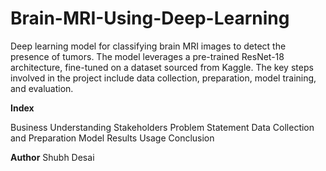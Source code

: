# Brain-MRI-Using-Deep-Learning

Deep learning model for classifying brain MRI images to detect the presence of tumors. The model leverages a pre-trained ResNet-18 architecture, fine-tuned on a dataset sourced from Kaggle. 
The key steps involved in the project include data collection, preparation, model training, and evaluation.

<b>Index</b>

Business Understanding
Stakeholders
Problem Statement
Data Collection and Preparation
Model
Results
Usage
Conclusion

**Author**
Shubh Desai
